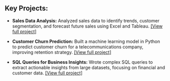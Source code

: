 ## Key Projects:
* **Sales Data Analysis:** Analyzed sales data to identify trends, customer segmentation, and forecast future sales using Excel and Tableau. [[View full project]](github.com)

* **Customer Churn Prediction:** Built a machine learning model in Python to predict customer churn for a telecommunications company, improving retention strategy. [[View full project]](github.com)

* **SQL Queries for Business Insights:** Wrote complex SQL queries to extract actionable insights from large datasets, focusing on financial and customer data.  [[View full project]](github.com)


